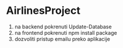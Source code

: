 # AirlinesProject
1. na backend pokrenuti Update-Database
2. na frontend pokrenuti npm install package
3. dozvoliti pristup emailu preko aplikacije
 

